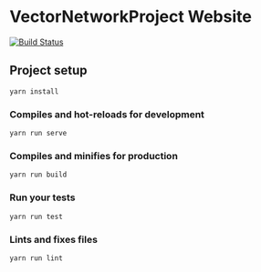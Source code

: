 # VectorNetworkProject Website
[![Build Status](https://travis-ci.com/VectorNetworkProject/Website.svg?branch=master)](https://travis-ci.com/VectorNetworkProject/Website)

## Project setup
```
yarn install
```

### Compiles and hot-reloads for development
```
yarn run serve
```

### Compiles and minifies for production
```
yarn run build
```

### Run your tests
```
yarn run test
```

### Lints and fixes files
```
yarn run lint
```
